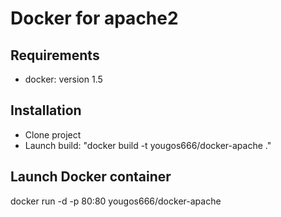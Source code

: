 Docker for apache2
==============

Requirements
--------------

- docker: version 1.5

Installation
--------------

- Clone project
- Launch build: "docker build -t yougos666/docker-apache ."

Launch Docker container
--------------
docker run -d -p 80:80 yougos666/docker-apache
